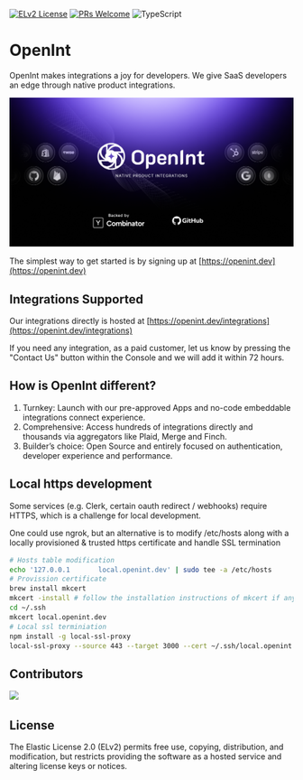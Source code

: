 [![ELv2 License](https://img.shields.io/badge/license-ELv2-green)](https://www.elastic.co/licensing/elastic-license)
[![PRs Welcome](https://img.shields.io/badge/PRs-welcome-brightgreen.svg)](https://makeapullrequest.com)
![TypeScript](https://img.shields.io/badge/language-TypeScript-blue)

# OpenInt

OpenInt makes integrations a joy for developers. We give SaaS developers an edge through native product integrations.

<img src="./docs/images/banner.png"/>

The simplest way to get started is by signing up at [https://openint.dev](https://openint.dev)

## Integrations Supported

Our integrations directly is hosted at [https://openint.dev/integrations](https://openint.dev/integrations)

If you need any integration, as a paid customer, let us know by pressing the "Contact Us" button within the Console and we will add it within 72 hours.

## How is OpenInt different?

1. Turnkey: Launch with our pre-approved Apps and no-code embeddable integrations connect experience.
2. Comprehensive: Access hundreds of integrations directly and thousands via aggregators like Plaid, Merge and Finch.
3. Builder’s choice: Open Source and entirely focused on authentication, developer experience and performance.

## Local https development

Some services (e.g. Clerk, certain oauth redirect / webhooks) require HTTPS, which is a challenge for local development.

One could use ngrok, but an alternative is to modify /etc/hosts along with a locally provisioned & trusted https certificate and handle SSL termination

```sh
# Hosts table modification
echo '127.0.0.1       local.openint.dev' | sudo tee -a /etc/hosts
# Provission certificate
brew install mkcert
mkcert -install # follow the installation instructions of mkcert if any
cd ~/.ssh
mkcert local.openint.dev
# Local ssl terminiation
npm install -g local-ssl-proxy
local-ssl-proxy --source 443 --target 3000 --cert ~/.ssh/local.openint.dev.pem --key ~/.ssh/local.openint.dev-key.pem
```

## Contributors

<img src="https://contributors-img.web.app/image?repo=openintegrations/openint"/>

## License

The Elastic License 2.0 (ELv2) permits free use, copying, distribution, and modification, but restricts providing the software as a hosted service and altering license keys or notices.
